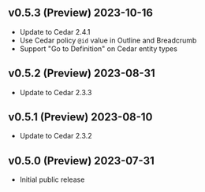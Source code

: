 ## v0.5.3 (Preview) 2023-10-16

- Update to Cedar 2.4.1
- Use Cedar policy `@id` value in Outline and Breadcrumb
- Support "Go to Definition" on Cedar entity types 

## v0.5.2 (Preview) 2023-08-31

- Update to Cedar 2.3.3

## v0.5.1 (Preview) 2023-08-10

- Update to Cedar 2.3.2

## v0.5.0 (Preview) 2023-07-31

- Initial public release
